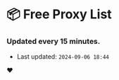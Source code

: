 # :package: Free Proxy List
### Updated every 15 minutes.

- Last updated: `2024-09-06 18:44`

:heart:
